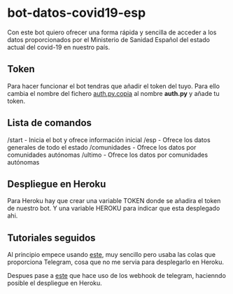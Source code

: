 # bot-datos-covid19-esp
Con este bot quiero ofrecer una forma rápida y sencilla de acceder a los datos proporcionados por el Ministerio de Sanidad Español del estado actual del covid-19 en nuestro país.

## Token
Para hacer funcionar el bot tendras que añadir el token del tuyo. Para ello cambia el nombre del fichero [auth.py.copia](src/config/auth.py.copia) al nombre __auth.py__ y añade tu token.
## Lista de comandos
/start - Inicia el bot y ofrece información inicial
/esp - Ofrece los datos generales de todo el estado
/comunidades - Ofrece los datos por comunidades autónomas
/ultimo - Ofrece los datos por comunidades autónomas

## Despliegue en Heroku
Para Heroku hay que crear una variable TOKEN donde se añadira el token de nuestro bot. Y una variable HEROKU para indicar que esta desplegado ahi. 

## Tutoriales seguidos
Al principio empece usando [este](https://medium.com/@goyoregalado/bots-de-telegram-en-python-134b964fcdf7), muy sencillo pero usaba las colas que proporciona Telegram, cosa que no me servia para desplegarlo en Heroku.

Despues pase a [este](https://planetachatbot.com/telegram-bot-webhook-heroku-fa53c5d72081) que hace uso de los webhook de telegram, hacienndo posible el despliegue en Heroku.

